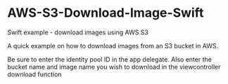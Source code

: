 # AWS-S3-Download-Image-Swift
Swift example - download images using AWS S3

A quick example on how to download images from an S3 bucket in AWS. 

Be sure to enter the identity pool ID in the app delegate. Also enter the bucket name and image name you wish to download in the viewcontroller download function
